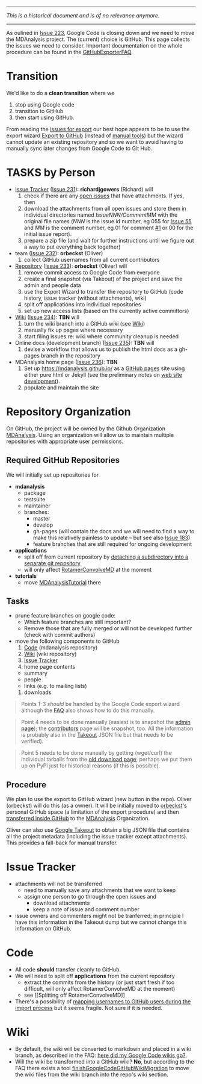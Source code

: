 -------------

*This is a historical document and is of no relevance anymore.*

-------------

As oulined in [Issue 223](http://issues.mdanalysis.org/223), Google Code is closing down and we need to move the MDAnalysis project. The (current) choice is GitHub. This page collects the issues we need to consider. Important documentation on the whole procedure can be found in the [GitHubExporterFAQ](https://code.google.com/p/support-tools/wiki/GitHubExporterFAQ).

# Transition #
We'd like to do a **clean transition** where we
  1. stop using Google code
  1. transition to GitHub
  1. then start using GitHub.

From reading the [issues for export](https://code.google.com/p/support-tools/issues/list) our best hope appears to be to use the export wizard [Export to GitHub](https://code.google.com/export-to-github/) (instead of [manual tools](https://code.google.com/p/support-tools/wiki/GitHubExporterFAQ)) but the wizard cannot update an existing repository and so we want to avoid having to manually sync later changes from Google Code to Git Hub.

# TASKS by Person #
  * [Issue Tracker](#Issue_Tracker) ([Issue 231](https://code.google.com/p/mdanalysis/issues/detail?id=231)): **richardjgowers** (Richard) will
    1. check if there are any [open issues](http://issues.mdanalysis.org) that have attachments. If yes, then
    1. download the attachments from all open issues and store them in individual directories named _IssueNNN/CommentMM_ with the original file names (_NNN_ is the issue id number, eg 055 for [Issue 55](https://code.google.com/p/mdanalysis/issues/detail?id=55) and _MM_ is the comment number, eg 01 for comment [#1](https://code.google.com/p/mdanalysis/issues/detail?id=55#c1) or 00 for the initial issue report).
    1. prepare a zip file (and wait for further instructions until we figure out a way to put everything back together)
  * team ([Issue 232](http://issues.mdanalysis.org/232)): **orbeckst** (Oliver)
    1. collect GitHub usernames from all current contributors
  * [Repository](#Repository_Organization) ([Issue 233](https://code.google.com/p/mdanalysis/issues/detail?id=233)): **orbeckst** (Oliver) will
    1. remove commit access to Google Code from everyone
    1. create a final snapshot (via Takeout) of the project and save the admin and people data
    1. use the Export Wizard to transfer the repository to GitHub (code history, issue tracker (without attachments), wiki)
    1. split off applications into individual repositories
    1. set up new access lists (based on the currently active committors)
  * [Wiki](#Wiki) ([Issue 234](https://code.google.com/p/mdanalysis/issues/detail?id=234)): **TBN** will
    1. turn the wiki branch into a GitHub wiki (see [Wiki](#Wiki))
    1. manually fix up pages where necessary
    1. start filing issues re: wiki where community cleanup is needed
  * Online docs (development branch) ([Issue 235](http://issues.mdanalysis.org/235)): **TBN** will
    1. devise a workflow that allows us to publish the html docs as a gh-pages branch in the repository
  * MDAnalysis home page ([Issue 236](http://issues.mdanalysis.org/236)): **TBN**
    1. Set up https://mdanalysis.github.io/ as a [GitHub pages](https://pages.github.com/) site using either pure html or Jekyll (see the preliminary notes on [web site development](https://github.com/MDAnalysis/MDAnalysis.github.io#mdanalysis-web-site)).
    1. populate and maintain the site


# Repository Organization #
On GitHub, the project will be owned by the Github Organization [MDAnalysis](https://github.com/MDAnalysis). Using an organization will allow us to maintain multiple repositories with appropriate user permissions.

## Required GitHub Repositories ##
We will initially set up repositories for
  * **mdanalysis**
    * package
    * testsuite
    * maintainer
    * branches:
      * master
      * develop
      * gh-pages (will contain the docs and we will need to find a way to make this relatively painless to update – but see also [Issue 183](http://issues.mdanalysis.org/183))
      * feature branches that are still required for ongoing development
  * **applications**
    * split off from current repository by [detaching a subdirectory into a separate git repository](http://stackoverflow.com/questions/359424/detach-subdirectory-into-separate-git-repository/17864475#17864475)
    * will only affect [RotamerConvolveMD](RotamerConvolveMD) at the moment
  * **tutorials**
    * move [MDAnalysisTutorial](https://github.com/orbeckst/MDAnalysisTutorial) there

## Tasks ##
  * prune feature branches on google code:
    * Which feature branches are still important?
    * Remove those that are fully merged or will not be developed further (check with commit authors)
  * move the following components to GitHub
    1. [Code](#Code) (mdanalysis repository)
    1. [Wiki](#Wiki) (wiki repository)
    1. [Issue Tracker](#Issue_Tracker)
    1. home page contents
      * summary
      * people
      * links (e.g. to mailing lists)
    1. downloads

> Points 1-3 _should_ be handled by the Google Code export wizard although the [FAQ](https://code.google.com/p/support-tools/wiki/GitHubExporterFAQ) also shows how to do this manually.

> Point 4 needs to be done manually (easiest is to snapshot the [admin page](https://code.google.com/p/mdanalysis/admin)); the [contributors](https://code.google.com/p/mdanalysis/people/list) page will be snapshot, too. All the information is probably also in the  [Takeout](https://www.google.com/settings/takeout) JSON file but that needs to be verified).

> Point 5 needs to be done manually by getting (wget/curl) the individual tarballs from the [old download page](https://code.google.com/p/mdanalysis/downloads/list); perhaps we put them up on PyPi just for historical reasons  (if this is possible).


## Procedure ##
We plan to use the export to GitHub wizard (new button in the repo). Oliver (orbeckst) will do this (as a owner). It will be initially moved to [orbeckst](https://github.com/orbeckst)'s personal GitHub space (a limitation of the export procedure) and then [transferred inside GitHub](https://help.github.com/articles/transferring-a-repository/) to the [MDAnalysis](https://github.com/MDAnalysis) Organization.

Oliver can also use [Google Takeout](https://www.google.com/settings/takeout) to obtain a big JSON file that contains all the project metadata (including the issue tracker except attachments). This provides a fall-back for manual transfer.


# Issue Tracker #
  * attachments will not be transferred
    * need to manually save any attachments that we want to keep
    * assign one person to go through the open issues and
      * download attachments
      * keep a note of issue and comment number
  * issue owners and commenters might not be tranferred; in principle I  have this information in the Takeout dump but we cannot change this  information on GitHub.


# Code #
  * All code **should** transfer cleanly to GitHub.
  * We will need to split off **applications** from the current repository
    * extract the commits from the history (or just start fresh if too difficult, will only affect RotamerConvolveMD at the moment)
    * see [[Splitting off RotamerConvolveMD]]
  * There's a possibility of [mapping usernames to GitHub users during  the import process](https://code.google.com/p/support-tools/issues/detail?id=49) but it seems fragile. Not sure if it is needed.

# Wiki #
  * By default, the wiki will be converted to markdown and placed in a wiki branch, as described in the FAQ: [here did my Google Code wikis go?](https://code.google.com/p/support-tools/wiki/GitHubExporterFAQ#Where_did_my_Google_Code_wikis_go?).
  * Will the wiki be transformed into a GitHub wiki? **No**, but according to the FAQ there exists a tool [finishGoogleCodeGitHubWikiMigration](https://github.com/morgant/finishGoogleCodeGitHubWikiMigration) to move the wiki files from the wiki branch into the repo's wiki section.
